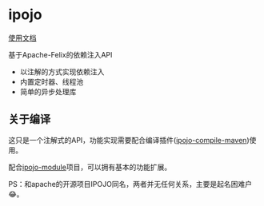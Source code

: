 # ipojo

[使用文档](https://github.com/guyi-maple/ipojo/blob/master/doc/index.md)

基于Apache-Felix的依赖注入API

* 以注解的方式实现依赖注入
* 内置定时器、线程池
* 简单的异步处理库

## 关于编译

这只是一个注解式的API，功能实现需要配合编译插件([ipojo-compile-maven](https://github.com/guyi-maple/ipojo-compile))使用。

配合[ipojo-module](https://github.com/guyi-maple/ipojo-module)项目，可以拥有基本的功能扩展。

PS：和apache的开源项目IPOJO同名，两者并无任何关系，主要是起名困难户😂。